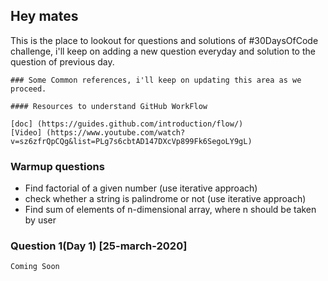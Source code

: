 ## Hey mates
This is the place to lookout for questions and solutions of #30DaysOfCode challenge, i'll keep on adding a new question everyday and solution to the question of previous day.

```
### Some Common references, i'll keep on updating this area as we proceed.

#### Resources to understand GitHub WorkFlow

[doc] (https://guides.github.com/introduction/flow/)
[Video] (https://www.youtube.com/watch?v=sz6zfrQpCQg&list=PLg7s6cbtAD147DXcVp899Fk6SegoLY9gL)

```

### Warmup questions
- Find factorial of a given number (use iterative approach)
- check whether a string is palindrome or not (use iterative approach)
- Find sum of elements of n-dimensional array, where n should be taken by user

### Question 1(Day 1) [25-march-2020]

`Coming Soon`
